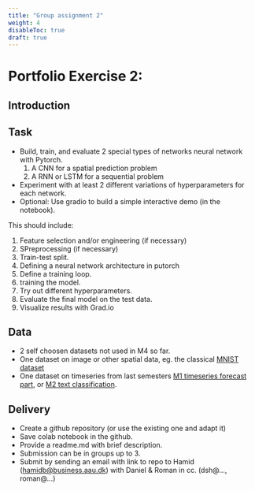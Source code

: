 ```yaml
---
title: "Group assignment 2"
weight: 4
disableToc: true
draft: true
---
```


# Portfolio Exercise 2: 

## Introduction

## Task 


* Build, train, and evaluate 2 special types of networks neural network with Pytorch. 
  1. A CNN for a spatial prediction problem
  2. A RNN or LSTM for a sequential problem
* Experiment with at least 2 different variations of hyperparameters for each network.
* Optional: Use gradio to build a simple interactive demo (in the notebook).

This should include:

1. Feature selection and/or engineering (if necessary)
3. SPreprocessing (if necessary)
4. Train-test split.
5. Defining a neural network architecture in putorch
6. Define a training loop. 
7. training the model.
8. Try out different hyperparameters. 
9. Evaluate the final model on the test data.
10. Visualize results with Grad.io


## Data

* 2 self choosen datasets not used in M4 so far.
* One dataset on image or other spatial data, eg. the classical [MNIST dataset](https://pytorch.org/vision/stable/generated/torchvision.datasets.MNIST.html)
* One dataset on timeseries from last semesters [M1 timeseries forecast part](https://aaubs.github.io/ds22/m1/03_sml/02-sml-ts/), or [M2 text classification](https://aaubs.github.io/ds22/m2/02_nlp/1-nlp-intro-sml/).

## Delivery

* Create a github repository (or use the existing one and adapt it)
* Save colab notebook in the github.
* Provide a readme.md with brief description.
* Submission can be in groups up to 3.
* Submit by sending an email with link to repo to Hamid (hamidb@business.aau.dk) with Daniel & Roman in cc. (dsh@..., roman@...)


